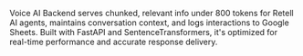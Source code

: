 Voice AI Backend serves chunked, relevant info under 800 tokens for Retell AI agents, maintains conversation context, and logs interactions to Google Sheets. Built with FastAPI and SentenceTransformers, it's optimized for real-time performance and accurate response delivery.
